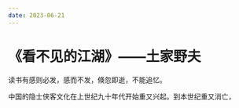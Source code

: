 ```yaml
---
date: 2023-06-21
---
```


# 《看不见的江湖》——土家野夫

读书有感则必发，感而不发，倏忽即逝，不能追忆。

中国的隐士侠客文化在上世纪九十年代开始重又兴起。到本世纪重又消亡，